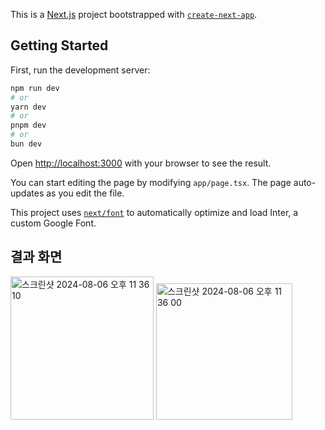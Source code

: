 This is a [Next.js](https://nextjs.org/) project bootstrapped with [`create-next-app`](https://github.com/vercel/next.js/tree/canary/packages/create-next-app).

## Getting Started

First, run the development server:

```bash
npm run dev
# or
yarn dev
# or
pnpm dev
# or
bun dev
```

Open [http://localhost:3000](http://localhost:3000) with your browser to see the result.

You can start editing the page by modifying `app/page.tsx`. The page auto-updates as you edit the file.

This project uses [`next/font`](https://nextjs.org/docs/basic-features/font-optimization) to automatically optimize and load Inter, a custom Google Font.

## 결과 화면
<img width="229" alt="스크린샷 2024-08-06 오후 11 36 10" src="https://github.com/user-attachments/assets/446841f9-346a-4816-92a2-b9dd7eabeeec">

<img width="218" alt="스크린샷 2024-08-06 오후 11 36 00" src="https://github.com/user-attachments/assets/08ce7651-cd02-4ee7-85bf-8196b60a8fbb">
